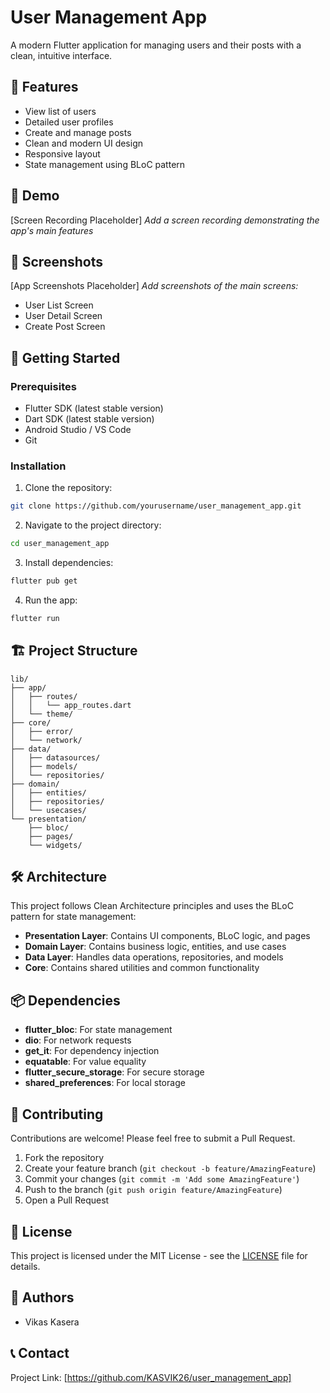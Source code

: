 # User Management App

A modern Flutter application for managing users and their posts with a clean, intuitive interface.

## 📱 Features

- View list of users
- Detailed user profiles
- Create and manage posts
- Clean and modern UI design
- Responsive layout
- State management using BLoC pattern

## 🎥 Demo

[Screen Recording Placeholder]
*Add a screen recording demonstrating the app's main features*

## 📸 Screenshots

[App Screenshots Placeholder]
*Add screenshots of the main screens:*
- User List Screen
- User Detail Screen
- Create Post Screen

## 🚀 Getting Started

### Prerequisites

- Flutter SDK (latest stable version)
- Dart SDK (latest stable version)
- Android Studio / VS Code
- Git

### Installation

1. Clone the repository:
```bash
git clone https://github.com/yourusername/user_management_app.git
```

2. Navigate to the project directory:
```bash
cd user_management_app
```

3. Install dependencies:
```bash
flutter pub get
```

4. Run the app:
```bash
flutter run
```

## 🏗️ Project Structure

```
lib/
├── app/
│   ├── routes/
│   │   └── app_routes.dart
│   └── theme/
├── core/
│   ├── error/
│   └── network/
├── data/
│   ├── datasources/
│   ├── models/
│   └── repositories/
├── domain/
│   ├── entities/
│   ├── repositories/
│   └── usecases/
└── presentation/
    ├── bloc/
    ├── pages/
    └── widgets/
```

## 🛠️ Architecture

This project follows Clean Architecture principles and uses the BLoC pattern for state management:

- **Presentation Layer**: Contains UI components, BLoC logic, and pages
- **Domain Layer**: Contains business logic, entities, and use cases
- **Data Layer**: Handles data operations, repositories, and models
- **Core**: Contains shared utilities and common functionality

## 📦 Dependencies

- **flutter_bloc**: For state management
- **dio**: For network requests
- **get_it**: For dependency injection
- **equatable**: For value equality
- **flutter_secure_storage**: For secure storage
- **shared_preferences**: For local storage

## 🤝 Contributing

Contributions are welcome! Please feel free to submit a Pull Request.

1. Fork the repository
2. Create your feature branch (`git checkout -b feature/AmazingFeature`)
3. Commit your changes (`git commit -m 'Add some AmazingFeature'`)
4. Push to the branch (`git push origin feature/AmazingFeature`)
5. Open a Pull Request

## 📝 License

This project is licensed under the MIT License - see the [LICENSE](LICENSE) file for details.

## 👥 Authors

- Vikas Kasera 

## 📞 Contact

Project Link: [https://github.com/KASVIK26/user_management_app]